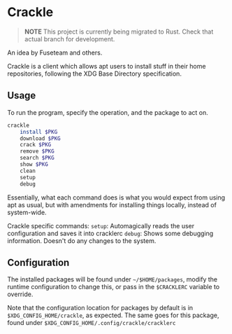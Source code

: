 # Crackle

> **NOTE** This project is currently being migrated to Rust. Check that actual branch for development.

An idea by Fuseteam and others.

Crackle is a client which allows apt users to install stuff in their home repositories, following the XDG Base Directory specification.
 
## Usage

To run the program, specify the operation, and the package to act on.

```bash
crackle
	install $PKG
	download $PKG
	crack $PKG
	remove $PKG
	search $PKG
	show $PKG
	clean
	setup
	debug
```

Essentially, what each command does is what you would expect from using apt as usual, but with amendments for installing things locally, instead of system-wide.

Crackle specific commands:
`setup`: Automagically reads the user configuration and saves it into cracklerc
`debug`: Shows some debugging information. Doesn't do any changes to the system.

## Configuration

The installed packages will be found under `~/$HOME/packages`, modify the runtime configuration to change this, or pass in the `$CRACKLERC` variable to override.

Note that the configuration location for packages by default is in `$XDG_CONFIG_HOME/crackle`, as expected. The same goes for this package, found under `$XDG_CONFIG_HOME/.config/crackle/cracklerc`


